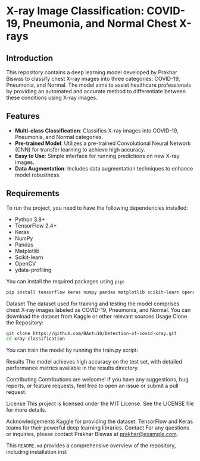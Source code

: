 # X-ray Image Classification: COVID-19, Pneumonia, and Normal Chest X-rays

## Introduction

This repository contains a deep learning model developed by Prakhar Biswas to classify chest X-ray images into three categories: COVID-19, Pneumonia, and Normal. The model aims to assist healthcare professionals by providing an automated and accurate method to differentiate between these conditions using X-ray images.

## Features

- **Multi-class Classification**: Classifies X-ray images into COVID-19, Pneumonia, and Normal categories.
- **Pre-trained Model**: Utilizes a pre-trained Convolutional Neural Network (CNN) for transfer learning to achieve high accuracy.
- **Easy to Use**: Simple interface for running predictions on new X-ray images.
- **Data Augmentation**: Includes data augmentation techniques to enhance model robustness.

## Requirements

To run the project, you need to have the following dependencies installed:

- Python 3.8+
- TensorFlow 2.4+
- Keras
- NumPy
- Pandas
- Matplotlib
- Scikit-learn
- OpenCV
- ydata-profiling

You can install the required packages using `pip`:

```bash
pip install tensorflow keras numpy pandas matplotlib scikit-learn opencv-python ydata-profiling
```
Dataset
The dataset used for training and testing the model comprises chest X-ray images labeled as COVID-19, Pneumonia, and Normal. You can download the dataset from Kaggle or other relevant sources
Usage
Clone the Repository:

```bash
git clone https://github.com/BAntu10/Detection-of-covid-xray.git
cd xray-classification
```


You can train the model by running the train.py script:

Results
The model achieves high accuracy on the test set, with detailed performance metrics available in the results directory.

Contributing
Contributions are welcome! If you have any suggestions, bug reports, or feature requests, feel free to open an issue or submit a pull request.

License
This project is licensed under the MIT License. See the LICENSE file for more details.

Acknowledgements
Kaggle for providing the dataset.
TensorFlow and Keras teams for their powerful deep learning libraries.
Contact
For any questions or inquiries, please contact Prakhar Biswas at prakhar@example.com.



This `README.md` provides a comprehensive overview of the repository, including installation inst

